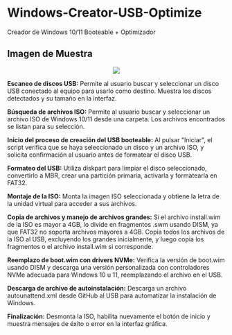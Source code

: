 # Windows-Creator-USB-Optimize
Creador de Windows 10/11 Booteable + Optimizador 

## Imagen de Muestra
<p align="center">
<a href=></a><img src="https://i.ibb.co/4gJMs3yd/Captura-de-pantalla-2025-05-23-112244.png"/>
</p>

**Escaneo de discos USB:**
Permite al usuario buscar y seleccionar un disco USB conectado al equipo para usarlo como destino. Muestra los discos detectados y su tamaño en la interfaz.

**Búsqueda de archivos ISO:**
Permite al usuario buscar y seleccionar un archivo ISO de Windows 10/11 desde una carpeta. Los archivos encontrados se listan para su selección.

**Inicio del proceso de creación del USB booteable:**
Al pulsar "Iniciar", el script verifica que se haya seleccionado un disco y un archivo ISO, y solicita confirmación al usuario antes de formatear el disco USB.

**Formateo del USB:**
Utiliza diskpart para limpiar el disco seleccionado, convertirlo a MBR, crear una partición primaria, activarla y formatearla en FAT32.

**Montaje de la ISO:**
Monta la imagen ISO seleccionada y obtiene la letra de la unidad virtual para acceder a sus archivos.

**Copia de archivos y manejo de archivos grandes:**
Si el archivo install.wim de la ISO es mayor a 4GB, lo divide en fragmentos .swm usando DISM, ya que FAT32 no soporta archivos mayores a 4GB. Copia todos los archivos de la ISO al USB, excluyendo los grandes inicialmente, y luego copia los fragmentos o el archivo install.wim si corresponde.

**Reemplazo de boot.wim con drivers NVMe:**
Verifica la versión de boot.wim usando DISM y descarga una versión personalizada con controladores NVMe adecuada para Windows 10 u 11, reemplazando el archivo en el USB.

**Descarga de archivo de autoinstalación:**
Descarga un archivo autounattend.xml desde GitHub al USB para automatizar la instalación de Windows.

**Finalización:**
Desmonta la ISO, habilita nuevamente el botón de inicio y muestra mensajes de éxito o error en la interfaz gráfica.

